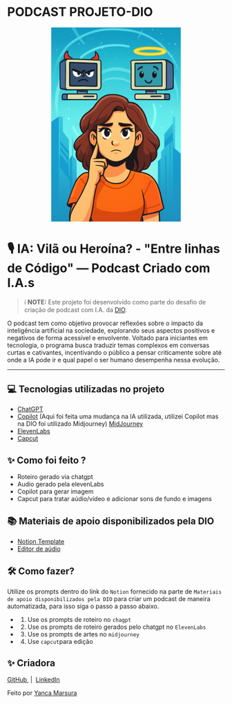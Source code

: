 # PODCAST PROJETO-DIO
<p align="center">
<img 
    src="Copilot.png"
    width="300"
/>
</p>

# 🎙️ IA: Vilã ou Heroína? - "Entre linhas de Código" — Podcast Criado com I.A.s

> ℹ️ **NOTE:** Este projeto foi desenvolvido como parte do desafio de criação de podcast com I.A. da [DIO](https://dio.me).

O podcast tem como objetivo provocar reflexões sobre o impacto da inteligência artificial na sociedade, explorando seus aspectos positivos e negativos de forma acessível e envolvente. Voltado para iniciantes em tecnologia, o programa busca traduzir temas complexos em conversas curtas e cativantes, incentivando o público a pensar criticamente sobre até onde a IA pode ir e qual papel o ser humano desempenha nessa evolução.

---

## 💻 Tecnologias utilizadas no projeto

- [ChatGPT](https://chat.openai.com/) 
- [Copilot](https://copilot.microsoft.com/) (Aqui foi feita uma mudança na IA utilizada, utilizei Copilot mas na DIO foi utilizado Midjourney) [MidJourney](https://www.midjourney.com/app/)
- [ElevenLabs](https://beta.elevenlabs.io/)
- [Capcut](https://www.capcut.com/pt-br/)

## ✨ Como foi feito ?

- Roteiro gerado via chatgpt
- Audio gerado pela elevenLabs
- Copilot para gerar imagem
- Capcut para tratar aúdio/vídeo e adicionar sons de fundo e imagens

## 📚 Materiais de apoio disponibilizados pela DIO

- [Notion Template](https://helpful-jump-17b.notion.site/PAS-Podcast-AI-Studio-210489e15d7a4a73b743bb159e45d06f?pvs=4)
- [Editor de aúdio](https://www.capcut.com/editor?from_page=landing_page&__action_from=picture_V%C3%ADdeos%20profissionais%20em%20minutos,%20n%C3%A3o%20em%20horas.)


## 🛠️ Como fazer?

Utilize os prompts dentro do link do `Notion` fornecido na parte de `Materiais de apoio disponibilizados pela DIO` para criar um podcast de maneira automatizada, para isso siga o passo a passo abaixo.

- 1. Use os prompts de roteiro no `chagpt`
- 2. Use os prompts de roteiro gerados pelo chatgpt no  `ElevenLabs`
- 3. Use os prompts de artes no `midjourney`
- 4. Use `capcut`para edição     

## ✨ Criadora

   <a 
        href="https://github.com/yancamarsura">
        GitHub
    </a>
    &nbsp;|&nbsp;
    <a 
        href="www.linkedin.com/in/yancamarsura">
        LinkedIn
    </a>


Feito por [Yanca Marsura](https://github.com/yancamarsura)
